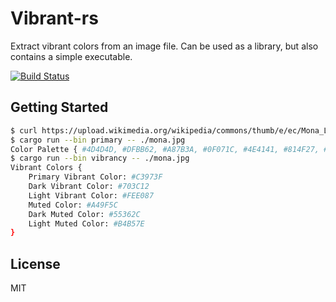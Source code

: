 # Vibrant-rs

Extract vibrant colors from an image file. Can be used as a library, but also contains a simple executable.

[![Build Status](https://travis-ci.org/killercup/vibrant-rs.svg)](https://travis-ci.org/killercup/vibrant-rs)

## Getting Started

```bash
$ curl https://upload.wikimedia.org/wikipedia/commons/thumb/e/ec/Mona_Lisa%2C_by_Leonardo_da_Vinci%2C_from_C2RMF_retouched.jpg/687px-Mona_Lisa%2C_by_Leonardo_da_Vinci%2C_from_C2RMF_retouched.jpg > mona.jpg
$ cargo run --bin primary -- ./mona.jpg
Color Palette { #4D4D4D, #DFBB62, #A87B3A, #0F071C, #4E4141, #814F27, #512A22, #251629, #2C161E, #777B57 }
$ cargo run --bin vibrancy -- ./mona.jpg
Vibrant Colors {
	Primary Vibrant Color: #C3973F
	Dark Vibrant Color: #703C12
	Light Vibrant Color: #FEE087
	Muted Color: #A49F5C
	Dark Muted Color: #55362C
	Light Muted Color: #B4B57E
}
```

## License

MIT
